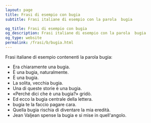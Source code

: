 ```yaml
---
layout: page
title: Frasi di esempio con bugia 
subtitle: Frasi italiane di esempio con la parola  bugia

og_title: Frasi di esempio con bugia 
og_description: Frasi italiane di esempio con la parola  bugia
og_type: website
permalink: /frasi/b/bugia.html
---
```


Frasi italiane di esempio contenenti la parola bugia:


- Era chiaramente una bugia.
- È una bugia, naturalmente.
- È una bugia.
- La solita, vecchia bugia.
- Una di queste storie è una bugia.
- «Perché dici che è una bugia?» gridò.
- Ed ecco la bugia centrale della lettera.
- bugia te la faccio pagare cara.
- Quella bugia rischia di diventare la mia eredità.
- Jean Valjean spense la bugia e si mise in quell'angolo.
